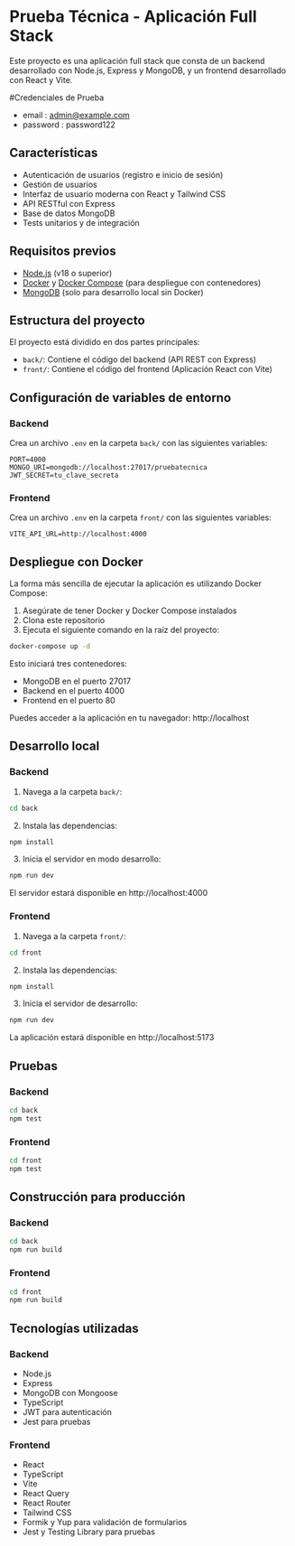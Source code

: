 # Prueba Técnica - Aplicación Full Stack

Este proyecto es una aplicación full stack que consta de un backend desarrollado con Node.js, Express y MongoDB, y un frontend desarrollado con React y Vite.

#Credenciales de Prueba
- email : admin@example.com
- password : password122


## Características

- Autenticación de usuarios (registro e inicio de sesión)
- Gestión de usuarios
- Interfaz de usuario moderna con React y Tailwind CSS
- API RESTful con Express
- Base de datos MongoDB
- Tests unitarios y de integración

## Requisitos previos

- [Node.js](https://nodejs.org/) (v18 o superior)
- [Docker](https://www.docker.com/) y [Docker Compose](https://docs.docker.com/compose/) (para despliegue con contenedores)
- [MongoDB](https://www.mongodb.com/) (solo para desarrollo local sin Docker)

## Estructura del proyecto

El proyecto está dividido en dos partes principales:

- `back/`: Contiene el código del backend (API REST con Express)
- `front/`: Contiene el código del frontend (Aplicación React con Vite)

## Configuración de variables de entorno

### Backend

Crea un archivo `.env` en la carpeta `back/` con las siguientes variables:

```
PORT=4000
MONGO_URI=mongodb://localhost:27017/pruebatecnica
JWT_SECRET=tu_clave_secreta
```

### Frontend

Crea un archivo `.env` en la carpeta `front/` con las siguientes variables:

```
VITE_API_URL=http://localhost:4000
```

## Despliegue con Docker

La forma más sencilla de ejecutar la aplicación es utilizando Docker Compose:

1. Asegúrate de tener Docker y Docker Compose instalados
2. Clona este repositorio
3. Ejecuta el siguiente comando en la raíz del proyecto:

```bash
docker-compose up -d
```

Esto iniciará tres contenedores:
- MongoDB en el puerto 27017
- Backend en el puerto 4000
- Frontend en el puerto 80

Puedes acceder a la aplicación en tu navegador: http://localhost

## Desarrollo local

### Backend

1. Navega a la carpeta `back/`:
```bash
cd back
```

2. Instala las dependencias:
```bash
npm install
```

3. Inicia el servidor en modo desarrollo:
```bash
npm run dev
```

El servidor estará disponible en http://localhost:4000

### Frontend

1. Navega a la carpeta `front/`:
```bash
cd front
```

2. Instala las dependencias:
```bash
npm install
```

3. Inicia el servidor de desarrollo:
```bash
npm run dev
```

La aplicación estará disponible en http://localhost:5173

## Pruebas

### Backend

```bash
cd back
npm test
```

### Frontend

```bash
cd front
npm test
```

## Construcción para producción

### Backend

```bash
cd back
npm run build
```

### Frontend

```bash
cd front
npm run build
```

## Tecnologías utilizadas

### Backend
- Node.js
- Express
- MongoDB con Mongoose
- TypeScript
- JWT para autenticación
- Jest para pruebas

### Frontend
- React
- TypeScript
- Vite
- React Query
- React Router
- Tailwind CSS
- Formik y Yup para validación de formularios
- Jest y Testing Library para pruebas